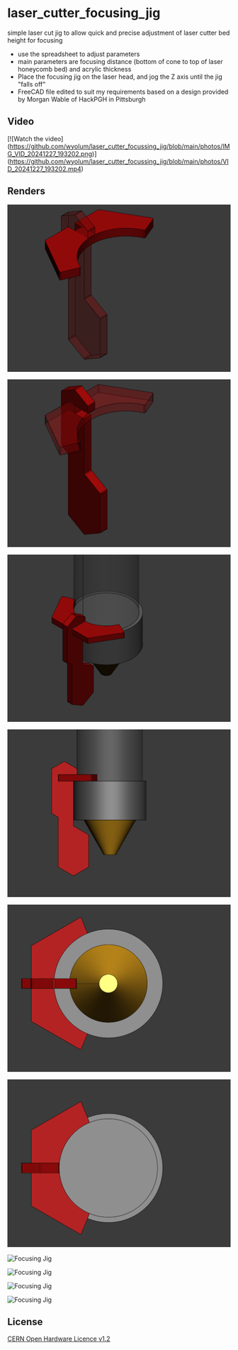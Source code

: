 # laser_cutter_focusing_jig
simple laser cut jig to allow quick and precise adjustment of laser cutter bed height for focusing

- use the spreadsheet to adjust parameters
- main parameters are focusing distance (bottom of cone to top of laser honeycomb bed) and acrylic thickness
- Place the focusing jig on the laser head, and jog the Z axis until the jig "falls off"
- FreeCAD file edited to suit my requirements based on a design provided by Morgan Wable of HackPGH in Pittsburgh

## Video
[![Watch the video]
(https://github.com/wyolum/laser_cutter_focussing_jig/blob/main/photos/IMG_VID_20241227_193202.png)]
(https://github.com/wyolum/laser_cutter_focussing_jig/blob/main/photos/VID_20241227_193202.mp4)


## Renders

![Focusing Jig](https://github.com/wyolum/laser_cutter_focussing_jig/blob/main/renders/focusing_jig_01.png)

![Focusing Jig](https://github.com/wyolum/laser_cutter_focussing_jig/blob/main/renders/focusing_jig_02.png)

![Focusing Jig](https://github.com/wyolum/laser_cutter_focussing_jig/blob/main/renders/focusing_jig_03.png)

![Focusing Jig](https://github.com/wyolum/laser_cutter_focussing_jig/blob/main/renders/focusing_jig_04.png)

![Focusing Jig](https://github.com/wyolum/laser_cutter_focussing_jig/blob/main/renders/focusing_jig_05.png)

![Focusing Jig](https://github.com/wyolum/laser_cutter_focussing_jig/blob/main/renders/focusing_jig_06.png)

![Focusing Jig](https://github.com/wyolum/laser_cutter_focussing_jig/blob/main/photos/IMG_20241227_193103.jpg)

![Focusing Jig](https://github.com/wyolum/laser_cutter_focussing_jig/blob/main/photos/IMG_20241227_193132.jpg)

![Focusing Jig](https://github.com/wyolum/laser_cutter_focussing_jig/blob/main/photos/IMG_20241227_193137.jpg)

![Focusing Jig](https://github.com/wyolum/laser_cutter_focussing_jig/blob/main/photos/IMG_20241227_193143.jpg)


License
-------
[CERN Open Hardware Licence v1.2 ]

[CERN Open Hardware Licence v1.2 ]:http://www.ohwr.org/attachments/2388/cern_ohl_v_1_2.txt

